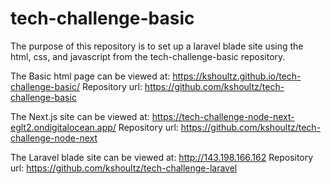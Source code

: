 # tech-challenge-basic

The purpose of this repository is to set up a laravel blade site using the html, css, and javascript from the tech-challenge-basic repository.

The Basic html page can be viewed at: https://kshoultz.github.io/tech-challenge-basic/
Repository url: https://github.com/kshoultz/tech-challenge-basic

The Next.js site can be viewed at: https://tech-challenge-node-next-eglt2.ondigitalocean.app/
Repository url: https://github.com/kshoultz/tech-challenge-node-next

The Laravel blade site can be viewed at: http://143.198.166.162
Repository url: https://github.com/kshoultz/tech-challenge-laravel